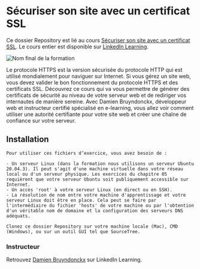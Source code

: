 # Sécuriser son site avec un certificat SSL

Ce dossier Repository est lié au cours [Sécuriser son site avec un certificat SSL][lil-course-url]. Le cours entier est disponible sur [LinkedIn Learning](www.linkedin.com/learning).

![Nom final de la formation][lil-thumbnail-url] 

Le protocole HTTPS est la version sécurisée du protocole HTTP qui est utilisé mondialement pour naviguer sur Internet. Si vous gérez un site web, vous devez valider le bon fonctionnement du protocole HTTPS et des certificats SSL. Découvrez ce cours qui va vous permettre de générer des certificats de sécurité au niveau de votre serveur web et de rediriger vos internautes de manière sereine. Avec Damien Bruyndonckx, développeur web et instructeur certifié spécialisé en e-learning, vous allez voir comment utiliser une autorité certifiante pour votre site web et créer une chaîne de confiance sur votre serveur.

## Installation

    Pour utiliser ces fichiers d’exercice, vous avez besoin de : 
    
    - Un serveur Linux (dans la formation nous utilisons un serveur Ubuntu 20.04.3). Il peut s'agit d'une machine virtuelle dans votre réseau local ou d'un serveur physique. Les exercices du chapitre 05 requièrent que votre serveur Ubuntu soit publiquement accessible sur Internet.
    - Un accès 'root' à votre serveur Linux (en direct ou en SSH).
    - La résolution de nom entre votre machine d'apprentissage et votre serveur Linux doit être en place. Cela peut se faire par l'intermédiaire du fichier 'hosts' de votre machine ou par l'obtention d'un véritable nom de domaine et la configuration des serveurs DNS adéquats.
    
    Clonez ce dossier Repository sur votre machine locale (Mac), CMD (Windows), ou sur un outil GUI tel que SourceTree. 
   

### Instructeur

Retrouvez [Damien Bruyndonckx](https://www.linkedin.com/learning/instructors/damien-bruyndonckx) sur LinkedIn Learning.

[lil-course-url]: https://www.linkedin.com/learning/securiser-son-site-avec-un-certificat-ssl
[lil-thumbnail-url]: https://media-exp1.licdn.com/dms/image/C4D0DAQHFBDAh5Jcjug/learning-public-crop_675_1200/0/1644852849030?e=1645797600&v=beta&t=bIo5Jp5fDAUHUAM3x185-Q9JRamW-XgQrx3FmjnM5j4	
